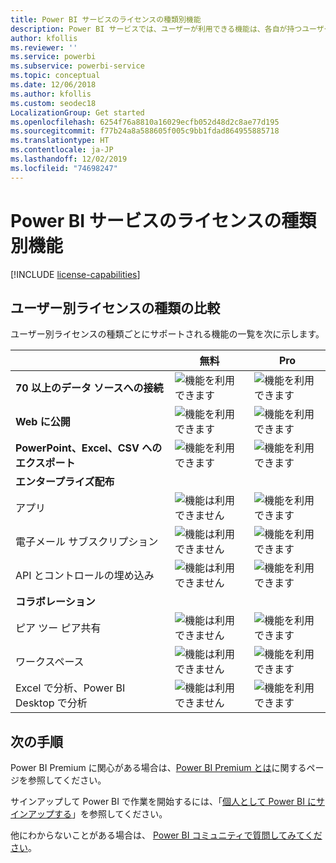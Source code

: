 ```yaml
---
title: Power BI サービスのライセンスの種類別機能
description: Power BI サービスでは、ユーザーが利用できる機能は、各自が持つユーザーごとのライセンスの種類 (無料または Pro) と、各自が操作しているコンテンツが Power BI Premium 容量に割り当てられたワークスペース内にあるかどうかに基づいて定義されます。
author: kfollis
ms.reviewer: ''
ms.service: powerbi
ms.subservice: powerbi-service
ms.topic: conceptual
ms.date: 12/06/2018
ms.author: kfollis
ms.custom: seodec18
LocalizationGroup: Get started
ms.openlocfilehash: 6254f76a8810a16029ecfb052d48d2c8ae77d195
ms.sourcegitcommit: f77b24a8a588605f005c9bb1fdad864955885718
ms.translationtype: HT
ms.contentlocale: ja-JP
ms.lasthandoff: 12/02/2019
ms.locfileid: "74698247"
---
```

# <a name="power-bi-service-features-by-license-type"></a>Power BI サービスのライセンスの種類別機能

[!INCLUDE [license-capabilities](includes/license-capabilities.md)]

## <a name="per-user-license-type-comparison"></a>ユーザー別ライセンスの種類の比較

ユーザー別ライセンスの種類ごとにサポートされる機能の一覧を次に示します。

|  | 無料 | Pro |
| --- | --- | --- |
| **70 以上のデータ ソースへの接続** |![機能を利用できます](media/features-license-type/available.png) |![機能を利用できます](media/features-license-type/available.png) |
| **Web に公開** |![機能を利用できます](media/features-license-type/available.png) |![機能を利用できます](media/features-license-type/available.png) |
| **PowerPoint、Excel、CSV へのエクスポート** |![機能を利用できます](media/features-license-type/available.png) |![機能を利用できます](media/features-license-type/available.png) |
| **エンタープライズ配布** | | |
| アプリ |![機能は利用できません](media/features-license-type/not-available.png) |![機能を利用できます](media/features-license-type/available.png) |
| 電子メール サブスクリプション |![機能は利用できません](media/features-license-type/not-available.png) |![機能を利用できます](media/features-license-type/available.png) |
| API とコントロールの埋め込み |![機能は利用できません](media/features-license-type/not-available.png) |![機能を利用できます](media/features-license-type/available.png) |
| **コラボレーション** | | |
| ピア ツー ピア共有 |![機能は利用できません](media/features-license-type/not-available.png) |![機能を利用できます](media/features-license-type/available.png) |
| ワークスペース |![機能は利用できません](media/features-license-type/not-available.png) |![機能を利用できます](media/features-license-type/available.png) |
| Excel で分析、Power BI Desktop で分析 |![機能は利用できません](media/features-license-type/not-available.png) |![機能を利用できます](media/features-license-type/available.png) |

## <a name="next-steps"></a>次の手順

Power BI Premium に関心がある場合は、[Power BI Premium とは](service-premium-what-is.md)に関するページを参照してください。

サインアップして Power BI で作業を開始するには、「[個人として Power BI にサインアップする](service-self-service-signup-for-power-bi.md)」を参照してください。

他にわからないことがある場合は、 [Power BI コミュニティで質問してみてください](https://community.powerbi.com/)。
